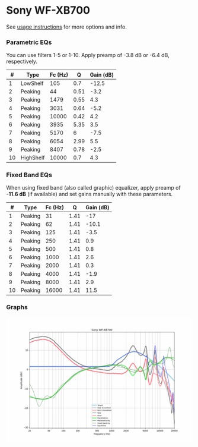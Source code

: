 # Sony WF-XB700
See [usage instructions](https://github.com/jaakkopasanen/AutoEq#usage) for more options and info.

### Parametric EQs
You can use filters 1-5 or 1-10. Apply preamp of -3.8 dB or -6.4 dB, respectively.

|   # | Type      |   Fc (Hz) |    Q |   Gain (dB) |
|-----|-----------|-----------|------|-------------|
|   1 | LowShelf  |       105 | 0.7  |       -12.5 |
|   2 | Peaking   |        44 | 0.51 |        -3.2 |
|   3 | Peaking   |      1479 | 0.55 |         4.3 |
|   4 | Peaking   |      3031 | 0.64 |        -5.2 |
|   5 | Peaking   |     10000 | 0.42 |         4.2 |
|   6 | Peaking   |      3935 | 5.35 |         3.5 |
|   7 | Peaking   |      5170 | 6    |        -7.5 |
|   8 | Peaking   |      6054 | 2.99 |         5.5 |
|   9 | Peaking   |      8407 | 0.78 |        -2.5 |
|  10 | HighShelf |     10000 | 0.7  |         4.3 |

### Fixed Band EQs
When using fixed band (also called graphic) equalizer, apply preamp of **-11.6 dB** (if available) and set gains manually with these parameters.

|   # | Type    |   Fc (Hz) |    Q |   Gain (dB) |
|-----|---------|-----------|------|-------------|
|   1 | Peaking |        31 | 1.41 |       -17   |
|   2 | Peaking |        62 | 1.41 |       -10.1 |
|   3 | Peaking |       125 | 1.41 |        -3.5 |
|   4 | Peaking |       250 | 1.41 |         0.9 |
|   5 | Peaking |       500 | 1.41 |         0.8 |
|   6 | Peaking |      1000 | 1.41 |         2.6 |
|   7 | Peaking |      2000 | 1.41 |         0.3 |
|   8 | Peaking |      4000 | 1.41 |        -1.9 |
|   9 | Peaking |      8000 | 1.41 |         2.9 |
|  10 | Peaking |     16000 | 1.41 |        11.5 |

### Graphs
![](./Sony%20WF-XB700.png)
